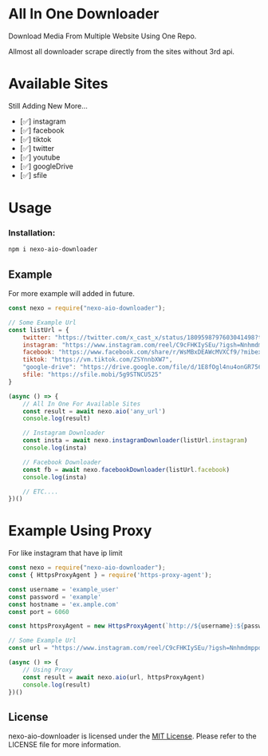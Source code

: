 # All In One Downloader

Download Media From Multiple Website Using One Repo.

Allmost all downloader scrape directly from the sites without 3rd api.

# Available Sites
Still Adding New More...

- [✅] instagram
- [✅] facebook
- [✅] tiktok
- [✅] twitter
- [✅] youtube
- [✅] googleDrive
- [✅] sfile

# Usage

### Installation:

```bash
npm i nexo-aio-downloader
```

## Example
For more example will added in future.

```js
const nexo = require("nexo-aio-downloader");

// Some Example Url
const listUrl = {
    twitter: "https://twitter.com/x_cast_x/status/1809598797603041498?t=tXO1JdAR1Avm2BY5wNQX-w&s=19",
    instagram: "https://www.instagram.com/reel/C9cFHKIySEu/?igsh=NnhmdmppdHo3dm9o",
    facebook: "https://www.facebook.com/share/r/WsMBxDEAWcMVXCf9/?mibextid=D5vuiz",
    tiktok: "https://vm.tiktok.com/ZSYnnbXW7",
    "google-drive": "https://drive.google.com/file/d/1E8fOgl4nu4onGR756Lw2ZAVv6NgP1H74/view?usp=drive_link",
    sfile: "https://sfile.mobi/5g9STNCU525"
}

(async () => {
    // All In One For Available Sites
    const result = await nexo.aio('any_url')
    console.log(result)

    // Instagram Downloader
    const insta = await nexo.instagramDownloader(listUrl.instagram)
    console.log(insta)

    // Facebook Downloader
    const fb = await nexo.facebookDownloader(listUrl.facebook)
    console.log(insta)

    // ETC....
})()
```


# Example Using Proxy
For like instagram that have ip limit

```js
const nexo = require("nexo-aio-downloader");
const { HttpsProxyAgent } = require('https-proxy-agent');

const username = 'example_user'
const password = 'example'
const hostname = 'ex.ample.com'
const port = 6060

const httpsProxyAgent = new HttpsProxyAgent(`http://${username}:${password}@${hostname}:${port}`); // Use HttpsProxyAgent

// Some Example Url
const url = "https://www.instagram.com/reel/C9cFHKIySEu/?igsh=NnhmdmppdHo3dm9o"

(async () => {
    // Using Proxy
    const result = await nexo.aio(url, httpsProxyAgent)
    console.log(result)
})()
```

## License

nexo-aio-downloader is licensed under the [MIT License](https://opensource.org/licenses/MIT). Please refer to the LICENSE file for more information.